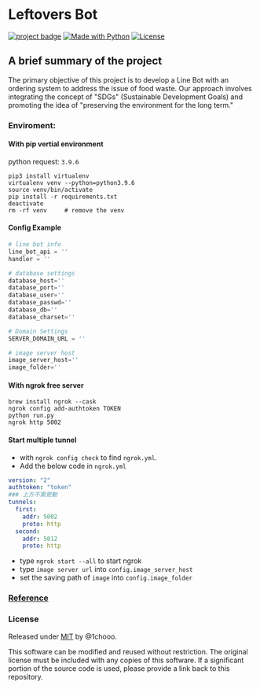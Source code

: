 # Leftovers Bot

[![project badge](https://img.shields.io/badge/1chooo-line__leftovers__bot-informational)](https://github.com/1chooo/line-leftovers-bot)
[![Made with Python](https://img.shields.io/badge/Python=3.9-blue?logo=python&logoColor=white)](https://python.org "Go to Python homepage")
[![License](https://img.shields.io/badge/License-MIT-blue)](./LICENSE "Go to license section")

## A brief summary of the project

The primary objective of this project is to develop a Line Bot with an ordering system to address the issue of food waste. 
Our approach involves integrating the concept of "SDGs" (Sustainable Development Goals) and promoting the idea of "preserving the environment for the long term."

### Enviroment: 

#### With pip vertial environment
python request: `3.9.6`

```
pip3 install virtualenv
virtualenv venv --python=python3.9.6
source venv/bin/activate
pip install -r requirements.txt
deactivate
rm -rf venv     # remove the venv
```

#### Config Example
```py
# line bot info
line_bot_api = ''
handler = ''

# database settings
database_host=''
database_port=''
database_user=''
database_passwd=''
database_db=''
database_charset=''

# Domain Settings
SERVER_DOMAIN_URL = ''

# image server host
image_server_host=''
image_folder=''

```


#### With ngrok free server
```SHELL
brew install ngrok --cask
ngrok config add-authtoken TOKEN
python run.py
ngrok http 5002
```

#### Start multiple tunnel
* with `ngrok config check` to find `ngrok.yml`.
* Add the below code in `ngrok.yml`
```yml
version: "2"
authtoken: "token"
### 上方不需更動
tunnels:
  first:
    addr: 5002
    proto: http    
  second:
    addr: 5012
    proto: http
```
* type `ngrok start --all` to start ngrok
* type `image server url` into `config.image_server_host`
* set the saving path of `image` into `config.image_folder`


### [Reference](./assets/reference.md)

### License
Released under [MIT](./LICENSE) by @1chooo.

This software can be modified and reused without restriction.
The original license must be included with any copies of this software.
If a significant portion of the source code is used, please provide a link back to this repository.